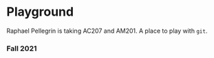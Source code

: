 # Playground
Raphael Pellegrin is taking AC207 and AM201.
A place to play with `git`.

### Fall 2021
